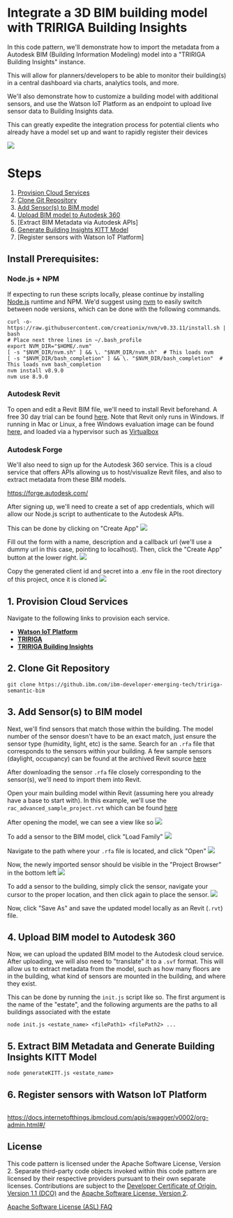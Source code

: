 
# Integrate a 3D BIM building model with TRIRIGA Building Insights

In this code pattern, we'll demonstrate how to import the metadata from a Autodesk BIM (Building Information Modeling) model into a "TRIRIGA Building Insights" instance.

This will allow for planners/developers to be able to monitor their building(s) in a central dashboard via charts, analytics tools, and more.

We'll also demonstrate how to customize a building model with additional sensors, and use the Watson IoT Platform as an endpoint to upload live sensor data to Building Insights data.

This can greatly expedite the integration process for potential clients who already have a model set up and want to rapidly register their devices


<!-- TODO, add arch -->
<img src="https://i.imgur.com/FLU3sZ7.png">

# Steps

1. [Provision Cloud Services](#1-provision-cloud-services)
2. [Clone Git Repository](#2-clone-git-repository)
3. [Add Sensor(s) to BIM model](#3-add-sensors-to-bim-models)
4. [Upload BIM model to Autodesk 360](#4-upload-bim-model-to-autodesk-360)
5. [Extract BIM Metadata via Autodesk APIs]
6. [Generate Building Insights KITT Model](#4-upload-bim-model-to-autodesk-360)
7. [Register sensors with Watson IoT Platform]


## Install Prerequisites:

### Node.js + NPM
If expecting to run these scripts locally, please continue by installing [Node.js](https://nodejs.org/en/) runtime and NPM. We'd suggest using [nvm](https://github.com/creationix/nvm) to easily switch between node versions, which can be done with the following commands.
```
curl -o- https://raw.githubusercontent.com/creationix/nvm/v0.33.11/install.sh | bash
# Place next three lines in ~/.bash_profile
export NVM_DIR="$HOME/.nvm"
[ -s "$NVM_DIR/nvm.sh" ] && \. "$NVM_DIR/nvm.sh"  # This loads nvm
[ -s "$NVM_DIR/bash_completion" ] && \. "$NVM_DIR/bash_completion"  # This loads nvm bash_completion
nvm install v8.9.0
nvm use 8.9.0
```

### Autodesk Revit
To open and edit a Revit BIM file, we'll need to install Revit beforehand. A free 30 day trial can be found [here](https://www.autodesk.com/products/revit/overview). Note that Revit only runs in Windows. If running in Mac or Linux, a free Windows evaluation image can be found [here](https://www.microsoft.com/en-us/evalcenter/evaluate-windows-10-enterprise), and loaded via a hypervisor such as [Virtualbox](https://www.virtualbox.org/)


### Autodesk Forge
We'll also need to sign up for the Autodesk 360 service. This is a cloud service that offers APIs allowing us to host/visualize Revit files, and also to extract metadata from these BIM models.

https://forge.autodesk.com/


After signing up, we'll need to create a set of app credentials, which will allow our Node.js script to authenticate to the Autodesk APIs.

This can be done by clicking on "Create App"
<img src="https://i.imgur.com/qHmWTQx.png">

Fill out the form with a name, description and a callback url (we'll use a dummy url in this case, pointing to localhost). Then, click the "Create App" button at the lower right.
<img src="https://i.imgur.com/ZOuIbLU.png">

Copy the generated client id and secret into a .env file in the root directory of this project, once it is cloned
<img src="https://i.imgur.com/nxoS0xD.png">

## 1. Provision Cloud Services
Navigate to the following links to provision each service.

* [**Watson IoT Platform**](https://cloud.ibm.com/catalog/services/internet-of-things-platform)
* [**TRIRIGA**](https://www.ibm.com/us-en/marketplace/ibm-tririga)
* [**TRIRIGA Building Insights**](https://www.ibm.com/us-en/marketplace/iot-building-insights)


## 2. Clone Git Repository
```
git clone https://github.ibm.com/ibm-developer-emerging-tech/tririga-semantic-bim
```

## 3. Add Sensor(s) to BIM model

Next, we'll find sensors that match those within the building. The model number of the sensor doesn't have to be an exact match, just ensure the sensor type (humidity, light, etc) is the same. Search for an `.rfa` file that corresponds to the sensors within your building. A few sample sensors (daylight, occupancy) can be found at the archived Revit source  [here](http://revit.autodesk.com/library/archive2009/html/Revit%20MEP%202009%20Library/US%20Library/Families/Electrical%20Components/Lighting%20Devices/index.html)

After downloading the sensor `.rfa` file closely corresponding to the sensor(s), we'll need to import them into Revit.

Open your main building model within Revit (assuming here you already have a base to start with). In this example, we'll use the
`rac_advanced_sample_project.rvt` which can be found [here](https://knowledge.autodesk.com/support/revit-products/getting-started/caas/CloudHelp/cloudhelp/2016/ENU/Revit-GetStarted/files/GUID-61EF2F22-3A1F-4317-B925-1E85F138BE88-htm.html)

After opening the model, we can see a view like so
<img src="https://i.imgur.com/xafyU0U.png">

To add a sensor to the BIM model, click "Load Family"
<img src="https://i.imgur.com/hktEaci.png">

Navigate to the path where your `.rfa` file is located, and click "Open"
<img src="https://i.imgur.com/HIDVWNx.png">

Now, the newly imported sensor should be visible in the "Project Browser" in the bottom left
<img src="https://i.imgur.com/pgWOsG9.png">

To add a sensor to the building, simply click the sensor, navigate your cursor to the proper location, and then click again to place the sensor.
<img src="https://i.imgur.com/JSW4SXQ.png">

Now, click "Save As" and save the updated model locally as an Revit (`.rvt`) file.

## 4. Upload BIM model to Autodesk 360
Now, we can upload the updated BIM model to the Autodesk cloud service. After uploading, we will also need to "translate" it to a `.svf` format. This will allow us to extract metadata from the model, such as how many floors are in the building, what kind of sensors are mounted in the building, and where they exist.

This can be done by running the `init.js` script like so. The first argument is the name of the "estate", and the following arguments are the paths to all buildings associated with the estate

```
node init.js <estate_name> <filePath1> <filePath2> ...
```
## 5. Extract BIM Metadata and Generate Building Insights KITT Model
```
node generateKITT.js <estate_name>
```
## 6. Register sensors with Watson IoT Platform
```

```

https://docs.internetofthings.ibmcloud.com/apis/swagger/v0002/org-admin.html#/


## License
This code pattern is licensed under the Apache Software License, Version 2. Separate third-party code objects invoked within this code pattern are licensed by their respective providers pursuant to their own separate licenses. Contributions are subject to the [Developer Certificate of Origin, Version 1.1 (DCO)](https://developercertificate.org/) and the [Apache Software License, Version 2](https://www.apache.org/licenses/LICENSE-2.0.txt).

[Apache Software License (ASL) FAQ](https://www.apache.org/foundation/license-faq.html#WhatDoesItMEAN)
